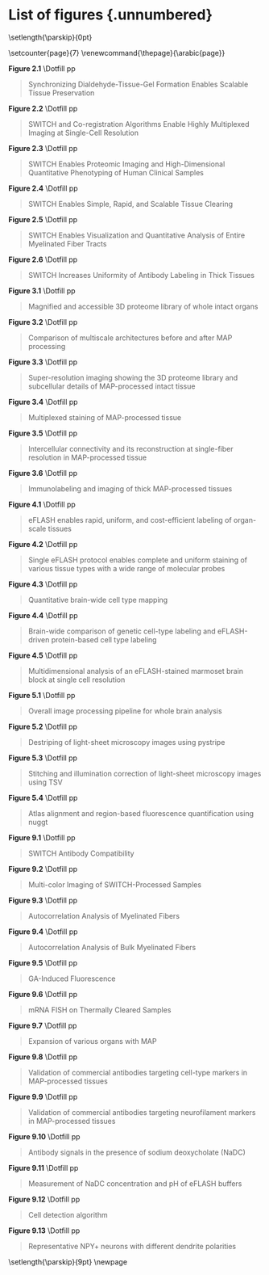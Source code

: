 # List of figures {.unnumbered}

\setlength{\parskip}{0pt}

\setcounter{page}{7}
\renewcommand{\thepage}{\arabic{page}}

**Figure 2.1** \Dotfill pp

> Synchronizing Dialdehyde-Tissue-Gel Formation Enables Scalable Tissue Preservation

**Figure 2.2** \Dotfill pp

> SWITCH and Co-registration Algorithms Enable Highly Multiplexed Imaging at Single-Cell Resolution

**Figure 2.3** \Dotfill pp

> SWITCH Enables Proteomic Imaging and High-Dimensional Quantitative Phenotyping of Human Clinical Samples

**Figure 2.4** \Dotfill pp

> SWITCH Enables Simple, Rapid, and Scalable Tissue Clearing

**Figure 2.5** \Dotfill pp

> SWITCH Enables Visualization and Quantitative Analysis of Entire Myelinated Fiber Tracts

**Figure 2.6** \Dotfill pp

> SWITCH Increases Uniformity of Antibody Labeling in Thick Tissues

**Figure 3.1** \Dotfill pp

> Magnified and accessible 3D proteome library of whole intact organs

**Figure 3.2** \Dotfill pp

> Comparison of multiscale architectures before and after MAP processing

**Figure 3.3** \Dotfill pp

> Super-resolution imaging showing the 3D proteome library and subcellular details of MAP-processed intact tissue

**Figure 3.4** \Dotfill pp

> Multiplexed staining of MAP-processed tissue

**Figure 3.5** \Dotfill pp

> Intercellular connectivity and its reconstruction at single-fiber resolution in MAP-processed tissue

**Figure 3.6** \Dotfill pp

> Immunolabeling and imaging of thick MAP-processed tissues

**Figure 4.1** \Dotfill pp

> eFLASH enables rapid, uniform, and cost-efficient labeling of organ-scale tissues

**Figure 4.2** \Dotfill pp

> Single eFLASH protocol enables complete and uniform staining of various tissue types with a wide range of molecular probes

**Figure 4.3** \Dotfill pp

> Quantitative brain-wide cell type mapping

**Figure 4.4** \Dotfill pp

> Brain-wide comparison of genetic cell-type labeling and eFLASH-driven protein-based cell type labeling

**Figure 4.5** \Dotfill pp

> Multidimensional analysis of an eFLASH-stained marmoset brain block at single cell resolution

**Figure 5.1** \Dotfill pp

> Overall image processing pipeline for whole brain analysis

**Figure 5.2** \Dotfill pp

> Destriping of light-sheet microscopy images using pystripe

**Figure 5.3** \Dotfill pp

> Stitching and illumination correction of light-sheet microscopy images using TSV

**Figure 5.4** \Dotfill pp

> Atlas alignment and region-based fluorescence quantification using nuggt

**Figure 9.1** \Dotfill pp

> SWITCH Antibody Compatibility

**Figure 9.2** \Dotfill pp

> Multi-color Imaging of SWITCH-Processed Samples

**Figure 9.3** \Dotfill pp

> Autocorrelation Analysis of Myelinated Fibers

**Figure 9.4** \Dotfill pp

> Autocorrelation Analysis of Bulk Myelinated Fibers

**Figure 9.5** \Dotfill pp

> GA-Induced Fluorescence

**Figure 9.6** \Dotfill pp

> mRNA FISH on Thermally Cleared Samples

**Figure 9.7** \Dotfill pp

> Expansion of various organs with MAP

**Figure 9.8** \Dotfill pp

> Validation of commercial antibodies targeting cell-type markers in MAP-processed tissues

**Figure 9.9** \Dotfill pp

> Validation of commercial antibodies targeting neurofilament markers in MAP-processed tissues

**Figure 9.10** \Dotfill pp

> Antibody signals in the presence of sodium deoxycholate (NaDC)

**Figure 9.11** \Dotfill pp

> Measurement of NaDC concentration and pH of eFLASH buffers

**Figure 9.12** \Dotfill pp

> Cell detection algorithm

**Figure 9.13** \Dotfill pp

> Representative NPY+ neurons with different dendrite polarities

\setlength{\parskip}{9pt}
\newpage
